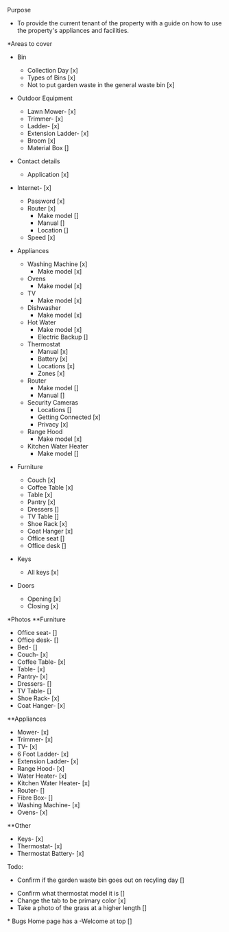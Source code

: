 Purpose

- To provide the current tenant of the property with a guide on how to use the property's appliances and facilities.

\*Areas to cover

- Bin
  - Collection Day [x]
  - Types of Bins [x]
  - Not to put garden waste in the general waste bin [x]
- Outdoor Equipment
  - Lawn Mower- [x]
  - Trimmer- [x]
  - Ladder- [x]
  - Extension Ladder- [x]
  - Broom [x]
  - Material Box []
- Contact details
  - Application [x]
- Internet- [x]
  - Password [x]
  - Router [x]
    - Make model []
    - Manual []
    - Location []
  - Speed [x]
  <!-- - Coax Adapter [] -->
- Appliances

  - Washing Machine [x]
    - Make model [x]
  - Ovens
    - Make model [x]
  - TV
    - Make model [x]
  - Dishwasher
    - Make model [x]
  - Hot Water
    - Make model [x]
    - Electric Backup []
  - Thermostat
    - Manual [x]
    - Battery [x]
    - Locations [x]
    - Zones [x]
  - Router
    - Make model []
    - Manual []
  - Security Cameras
    - Locations []
    - Getting Connected [x]
    - Privacy [x]
    <!-- - Coax Adapter
    - Locations [] -->
  - Range Hood
    - Make model [x]
  - Kitchen Water Heater
    - Make model []

- Furniture
  - Couch [x]
  - Coffee Table [x]
  - Table [x]
  - Pantry [x]
  - Dressers []
  - TV Table []
  - Shoe Rack [x]
  - Coat Hanger [x]
  - Office seat []
  - Office desk []
- Keys
  - All keys [x]
- Doors
  - Opening [x]
  - Closing [x]

\*Photos
\*\*Furniture

- Office seat- []
- Office desk- []
- Bed- []
- Couch- [x]
- Coffee Table- [x]
- Table- [x]
- Pantry- [x]
- Dressers- []
- TV Table- []
- Shoe Rack- [x]
- Coat Hanger- [x]

\*\*Appliances

- Mower- [x]
- Trimmer- [x]
- TV- [x]
- 6 Foot Ladder- [x]
- Extension Ladder- [x]
- Range Hood- [x]
- Water Heater- [x]
- Kitchen Water Heater- [x]
- Router- []
- Fibre Box- []
- Washing Machine- [x]
- Ovens- [x]

\*\*Other

- Keys- [x]
- Thermostat- [x]
- Thermostat Battery- [x]
<!-- - Coax to ethernet adapter - [] -->

Todo:

- Confirm if the garden waste bin goes out on recyling day []
<!-- - Move security cameras to appliance section [] -->
- Confirm what thermostat model it is []
- Change the tab to be primary color [x]
- Take a photo of the grass at a higher length []

\* Bugs
Home page has a -Welcome at top []
